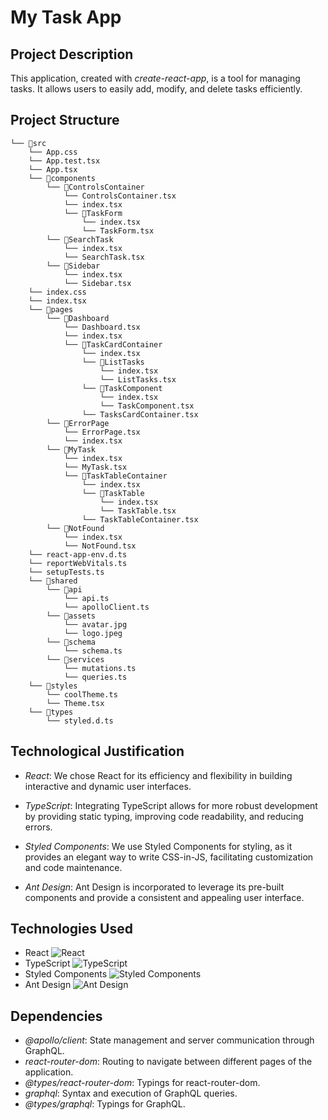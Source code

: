 # My Task App

## Project Description

This application, created with *create-react-app*, is a tool for managing tasks. It allows users to easily add, modify, and delete tasks efficiently.

## Project Structure

```
└── 📁src
    └── App.css
    └── App.test.tsx
    └── App.tsx
    └── 📁components
        └── 📁ControlsContainer
            └── ControlsContainer.tsx
            └── index.tsx
            └── 📁TaskForm
                └── index.tsx
                └── TaskForm.tsx
        └── 📁SearchTask
            └── index.tsx
            └── SearchTask.tsx
        └── 📁Sidebar
            └── index.tsx
            └── Sidebar.tsx
    └── index.css
    └── index.tsx
    └── 📁pages
        └── 📁Dashboard
            └── Dashboard.tsx
            └── index.tsx
            └── 📁TaskCardContainer
                └── index.tsx
                └── 📁ListTasks
                    └── index.tsx
                    └── ListTasks.tsx
                └── 📁TaskComponent
                    └── index.tsx
                    └── TaskComponent.tsx
                └── TasksCardContainer.tsx
        └── 📁ErrorPage
            └── ErrorPage.tsx
            └── index.tsx
        └── 📁MyTask
            └── index.tsx
            └── MyTask.tsx
            └── 📁TaskTableContainer
                └── index.tsx
                └── 📁TaskTable
                    └── index.tsx
                    └── TaskTable.tsx
                └── TaskTableContainer.tsx
        └── 📁NotFound
            └── index.tsx
            └── NotFound.tsx
    └── react-app-env.d.ts
    └── reportWebVitals.ts
    └── setupTests.ts
    └── 📁shared
        └── 📁api
            └── api.ts
            └── apolloClient.ts
        └── 📁assets
            └── avatar.jpg
            └── logo.jpeg
        └── 📁schema
            └── schema.ts
        └── 📁services
            └── mutations.ts
            └── queries.ts
    └── 📁styles
        └── coolTheme.ts
        └── Theme.tsx
    └── 📁types
        └── styled.d.ts
```

## Technological Justification

- *React*: We chose React for its efficiency and flexibility in building interactive and dynamic user interfaces.
    
- *TypeScript*: Integrating TypeScript allows for more robust development by providing static typing, improving code readability, and reducing errors.
    
- *Styled Components*: We use Styled Components for styling, as it provides an elegant way to write CSS-in-JS, facilitating customization and code maintenance.
    
- *Ant Design*: Ant Design is incorporated to leverage its pre-built components and provide a consistent and appealing user interface.
    

## Technologies Used

- React ![React](https://img.shields.io/badge/-React-61DAFB?logo=react&logoColor=white)
- TypeScript ![TypeScript](https://img.shields.io/badge/-TypeScript-3178C6?logo=typescript&logoColor=white)
- Styled Components ![Styled Components](https://img.shields.io/badge/-Styled_Components-DB7093?logo=styled-components&logoColor=white)
- Ant Design ![Ant Design](https://img.shields.io/badge/-Ant_Design-0170FE?logo=ant-design&logoColor=white)

## Dependencies

- *@apollo/client*: State management and server communication through GraphQL.
- *react-router-dom*: Routing to navigate between different pages of the application.
- *@types/react-router-dom*: Typings for react-router-dom.
- *graphql*: Syntax and execution of GraphQL queries.
- *@types/graphql*: Typings for GraphQL.